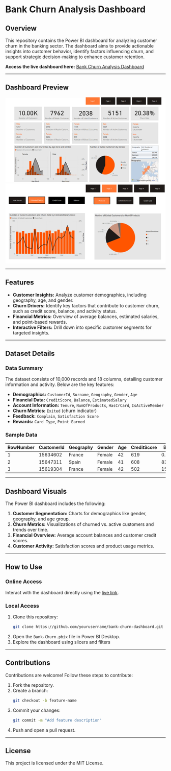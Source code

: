 # Bank Churn Analysis Dashboard

## Overview

This repository contains the Power BI dashboard for analyzing customer churn in the banking sector. The dashboard aims to provide actionable insights into customer behavior, identify factors influencing churn, and support strategic decision-making to enhance customer retention.

**Access the live dashboard here:** [Bank Churn Analysis Dashboard](https://app.powerbi.com/groups/me/reports/69407628-720e-4653-93ce-7c0df320e8bb/00416c7859a9b6b97228?experience=power-bi)

---

## Dashboard Preview

![Bank Churn Dashboard - Page 1](image.png)
![Bank Churn Dashboard - Page 2](image2.png)

---

## Features

- **Customer Insights:** Analyze customer demographics, including geography, age, and gender.
- **Churn Drivers:** Identify key factors that contribute to customer churn, such as credit score, balance, and activity status.
- **Financial Metrics:** Overview of average balances, estimated salaries, and point-based rewards.
- **Interactive Filters:** Drill down into specific customer segments for targeted insights.

---

## Dataset Details

### Data Summary
The dataset consists of 10,000 records and 18 columns, detailing customer information and activity. Below are the key features:

- **Demographics:** `CustomerId`, `Surname`, `Geography`, `Gender`, `Age`
- **Financial Data:** `CreditScore`, `Balance`, `EstimatedSalary`
- **Account Information:** `Tenure`, `NumOfProducts`, `HasCrCard`, `IsActiveMember`
- **Churn Metrics:** `Exited` (churn indicator)
- **Feedback:** `Complain`, `Satisfaction Score`
- **Rewards:** `Card Type`, `Point Earned`

### Sample Data
| RowNumber | CustomerId | Geography | Gender | Age | CreditScore | Balance  | Exited |
|-----------|------------|-----------|--------|-----|-------------|----------|--------|
| 1         | 15634602   | France    | Female | 42  | 619         | 0.00     | 1      |
| 2         | 15647311   | Spain     | Female | 41  | 608         | 83807.86 | 0      |
| 3         | 15619304   | France    | Female | 42  | 502         | 159660.8 | 1      |

---

## Dashboard Visuals

The Power BI dashboard includes the following:

1. **Customer Segmentation:** Charts for demographics like gender, geography, and age group.
2. **Churn Metrics:** Visualizations of churned vs. active customers and trends over time.
3. **Financial Overview:** Average account balances and customer credit scores.
4. **Customer Activity:** Satisfaction scores and product usage metrics.

---

## How to Use

### Online Access
Interact with the dashboard directly using the [live link](https://app.powerbi.com/groups/me/reports/69407628-720e-4653-93ce-7c0df320e8bb/00416c7859a9b6b97228?experience=power-bi).

### Local Access
1. Clone this repository:
   ```bash
   git clone https://github.com/yourusername/bank-churn-dashboard.git
2. Open the `Bank-Churn.pbix` file in Power BI Desktop.
3. Explore the dashboard using slicers and filters

---

## Contributions

Contributions are welcome! Follow these steps to contribute:

1. Fork the repository.
2. Create a branch:
   ```bash
   git checkout -b feature-name
3. Commit your changes:
   ```bash
   git commit -m "Add feature description"
4. Push and open a pull request.

---

## License

This project is licensed under the MIT License.



